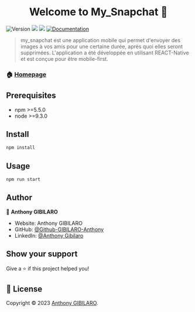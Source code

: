 <h1 align="center">Welcome to My_Snapchat 👋</h1>
<p>
  <img alt="Version" src="https://img.shields.io/badge/version-1.0.0-blue.svg?cacheSeconds=2592000" />
  <img src="https://img.shields.io/badge/npm-%3E%3D5.5.0-blue.svg" />
  <img src="https://img.shields.io/badge/node-%3E%3D9.3.0-blue.svg" />
  <a href="https://github.com/kefranabg/readme-md-generator#readme" target="_blank">
    <img alt="Documentation" src="https://img.shields.io/badge/documentation-yes-brightgreen.svg" />
  </a>
</p>

> my_snapchat est une application mobile qui permet d'envoyer des images à vos amis pour une certaine durée, après quoi elles seront supprimées. L'application a été développée en utilisant REACT-Native et est conçue pour être mobile-first.

### 🏠 [Homepage](https://github.com/Github-GIBILARO-Anthony/My_Snapchat)

## Prerequisites

- npm >=5.5.0
- node >=9.3.0

## Install

```sh
npm install
```

## Usage

```sh
npm run start
```

## Author

👤 **Anthony GIBILARO**

* Website: Anthony GIBILARO
* GitHub: [@Github-GIBILARO-Anthony](https://github.com/Github-GIBILARO-Anthony)
* LinkedIn: [@Anthony Gibilaro](https://www.linkedin.com/in/anthony-gibilaro/)

## Show your support

Give a ⭐️ if this project helped you!

## 📝 License

Copyright © 2023 [Anthony GIBILARO](https://github.com/Github-GIBILARO-Anthony).<br />
